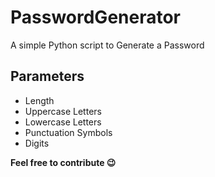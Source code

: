 # PasswordGenerator
A simple Python script to Generate a Password

## Parameters
- Length
- Uppercase Letters
- Lowercase Letters
- Punctuation Symbols
- Digits

**Feel free to contribute :wink:**
